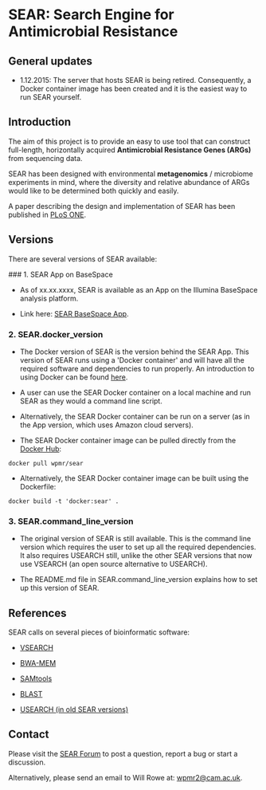 # SEAR: Search Engine for Antimicrobial Resistance


## General updates

+ 1.12.2015:   The server that hosts SEAR is being retired. Consequently, a Docker container image has been created and it is the easiest way to run SEAR yourself.




## Introduction

The aim of this project is to provide an easy to use tool that can construct full-length, horizontally acquired **Antimicrobial Resistance Genes (ARGs)** from sequencing data.

SEAR has been designed with environmental **metagenomics** / microbiome experiments in mind, where the diversity and relative abundance of ARGs would like to be determined both quickly and easily.

A paper describing the design and implementation of SEAR has been published in [PLoS ONE](http://doi.org/10.1371/journal.pone.0133492).




## Versions

There are several versions of SEAR available:

### 1.	SEAR App on BaseSpace

+ As of xx.xx.xxxx, SEAR is available as an App on the Illumina BaseSpace analysis platform.

+ Link here: [SEAR BaseSpace App](www.google.com).


### 2.	SEAR.docker_version

+ The Docker version of SEAR is the version behind the SEAR App. This version of SEAR runs using a 'Docker container' and will have all the required software and dependencies to run properly. An introduction to using Docker can be found [here](https://training.docker.com/).

+ A user can use the SEAR Docker container on a local machine and run SEAR as they would a command line script. 

+ Alternatively, the SEAR Docker container can be run on a server (as in the App version, which uses Amazon cloud servers).

+ The SEAR Docker container image can be pulled directly from the [Docker Hub](https://hub.docker.com/r/wpmr/sear/):

`docker pull wpmr/sear`

+ Alternatively, the SEAR Docker container image can be built using the Dockerfile:

`docker build -t 'docker:sear' .`



### 3.	SEAR.command_line_version

+ The original version of SEAR is still available. This is the command line version which requires the user to set up all the required dependencies. It also requires USEARCH still, unlike the other SEAR versions that now use VSEARCH (an open source alternative to USEARCH).

+ The README.md file in SEAR.command_line_version explains how to set up this version of SEAR.




## References

SEAR calls on several pieces of bioinformatic software: 

+ [VSEARCH](https://github.com/torognes/vsearch)

+ [BWA-MEM](http://arxiv.org/abs/1303.3997)

+ [SAMtools](http://www.ncbi.nlm.nih.gov/pubmed/19505943)

+ [BLAST](http://www.ncbi.nlm.nih.gov/pubmed/2231712)

+ [USEARCH (in old SEAR versions)](http://www.drive5.com/usearch/)




## Contact

Please visit the [SEAR Forum](https://groups.google.com/forum/#!forum/sear) to post a question, report a bug or start a discussion.

Alternatively, please send an email to Will Rowe at: [wpmr2@cam.ac.uk](mailto:wpmr2@cam.ac.uk?subject=SEAR).
